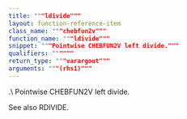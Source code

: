 ```yaml
---
title: """ldivide"""
layout: function-reference-item
class_name: """chebfun2v"""
function_name: """ldivide"""
snippet: """Pointwise CHEBFUN2V left divide."""
qualifiers: """"""
return_type: """varargout"""
arguments: """(rhs1)"""
---
```


 .\   Pointwise CHEBFUN2V left divide.
 
  See also RDIVIDE.
